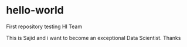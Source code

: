 # hello-world
First repository testing
HI Team

This is Sajid and i want to become an exceptional Data Scientist.
Thanks
